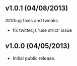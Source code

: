 ## v1.0.1 (04/08/2013)

###bug fixes and tweaks
* fix twitter.js 'use strict' issue

## v1.0.0 (04/05/2013)

* Initial public release.
